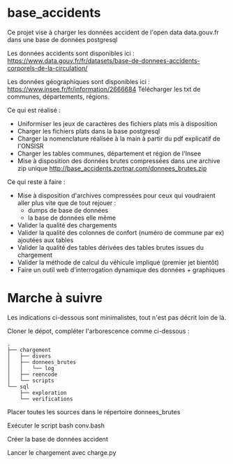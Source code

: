 # base_accidents
Ce projet vise à charger les données accident de l'open data data.gouv.fr dans une base de données postgresql

Les données accidents sont disponibles ici : https://www.data.gouv.fr/fr/datasets/base-de-donnees-accidents-corporels-de-la-circulation/


Les données géographiques sont disponibles ici : https://www.insee.fr/fr/information/2666684
Télécharger les txt de communes, départements, régions.

Ce qui est réalisé :

* Uniformiser les jeux de caractères des fichiers plats mis à disposition
* Charger les fichiers plats dans la base postgresql
* Charger la nomenclature réalisée à la main à partir du pdf explicatif de l'ONSISR
* Charger les tables communes, département et région de l'Insee
* Mise à disposition des données brutes compressées dans une archive zip unique http://base_accidents.zortnar.com/donnees_brutes.zip

Ce qui reste à faire :

* Mise à disposition d'archives compressées pour ceux qui voudraient aller plus vite que de tout rejouer :
	* dumps de base de données
	* la base de données elle même
* Valider la qualité des chargements
* Valider la qualité des colonnes de confort (numéro de commune par ex) ajoutées aux tables
* Valider la qualité des tables dérivées des tables brutes issues du chargement
* Valider la méthode de calcul du véhicule impliqué (premier jet bientôt)
* Faire un outil web d'interrogation dynamique des données + graphiques

# Marche à suivre
Les indications ci-dessous sont minimalistes, tout n'est pas décrit loin de là.

Cloner le dépot, compléter l'arborescence comme ci-dessous :
```
.
├── chargement
│   ├── divers
│   ├── donnees_brutes
│   │   └── log
│   ├── reencode
│   └── scripts
└── sql
    ├── exploration
    └── verifications
```

Placer toutes les sources dans le répertoire donnees_brutes

Exécuter le script bash conv.bash

Créer la base de données accident

Lancer le chargement avec charge.py
